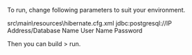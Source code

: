 To run, change following parameters to suit your environment.

src\main\resources\hibernate.cfg.xml
        <property name="connection.url">jdbc:postgresql://IP Address/Database Name</property>
        <property name="connection.username">User Name</property>
        <property name="connection.password">Password</property>

Then you can build > run.